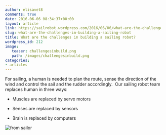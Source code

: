 ```yaml
---
author: elisavet8
comments: true
date: 2016-06-06 08:34:37+00:00
layout: article
link: https://sailrobot.wordpress.com/2016/06/06/what-are-the-challenges-in-building-a-sailing-robot/
slug: what-are-the-challenges-in-building-a-sailing-robot
title: What are the challenges in building a sailing robot?
wordpress_id: 212
image:
   teaser: challengesinbuild.png
   path: /images/challengesinbuild.png
categories:
- articles
---
```


For sailing, a human is needed to plan the route, sense the direction of the wind and control the sail and the rudder accordingly.  Our sailing robot team replaces human in three ways:




  * Muscles are replaced by servo motors


  * Senses are replaced by sensors


  * Brain is replaced by computers


![from sailor](https://sailrobot.files.wordpress.com/2016/06/from-sailor.png)
